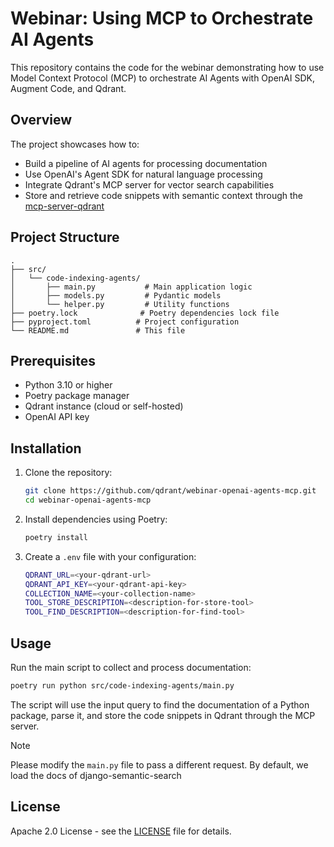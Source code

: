 # Webinar: Using MCP to Orchestrate AI Agents

This repository contains the code for the webinar demonstrating how to use Model Context Protocol (MCP) to orchestrate AI Agents with OpenAI SDK, Augment Code, and Qdrant.

## Overview

The project showcases how to:
- Build a pipeline of AI agents for processing documentation
- Use OpenAI's Agent SDK for natural language processing
- Integrate Qdrant's MCP server for vector search capabilities
- Store and retrieve code snippets with semantic context through the [mcp-server-qdrant](https://github.com/qdrant/mcp-server-qdrant)

## Project Structure

```
.
├── src/
│   └── code-indexing-agents/
│       ├── main.py           # Main application logic
│       ├── models.py         # Pydantic models
│       └── helper.py         # Utility functions
├── poetry.lock              # Poetry dependencies lock file
├── pyproject.toml          # Project configuration
└── README.md               # This file
```

## Prerequisites

- Python 3.10 or higher
- Poetry package manager
- Qdrant instance (cloud or self-hosted)
- OpenAI API key

## Installation

1. Clone the repository:
    ```bash
    git clone https://github.com/qdrant/webinar-openai-agents-mcp.git
    cd webinar-openai-agents-mcp
    ```

2. Install dependencies using Poetry:
    ```bash
    poetry install
    ```

3. Create a `.env` file with your configuration:
    ```bash
    QDRANT_URL=<your-qdrant-url>
    QDRANT_API_KEY=<your-qdrant-api-key>
    COLLECTION_NAME=<your-collection-name>
    TOOL_STORE_DESCRIPTION=<description-for-store-tool>
    TOOL_FIND_DESCRIPTION=<description-for-find-tool>
    ```

## Usage

Run the main script to collect and process documentation:

```bash
poetry run python src/code-indexing-agents/main.py
```

The script will use the input query to find the documentation of a Python package, parse it, and store the code
snippets in Qdrant through the MCP server.

> [!NOTE]
> Please modify the `main.py` file to pass a different request. By default, we load the docs of django-semantic-search

## License

Apache 2.0 License - see the [LICENSE](LICENSE) file for details.
